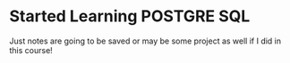 # Started Learning POSTGRE SQL

Just notes are going to be saved or may be some project as well if I did in this course!



